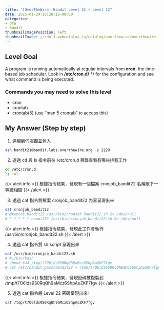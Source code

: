```yaml
---
title: "[OverTheWire] Bandit Level 21 → Level 22"
date: 2025-01-24T10:28:15+08:00
categories:
- OTW
- Bandit
thumbnailImagePosition: left
thumbnailImage: //cdn-1.webcatalog.io/catalog/overthewire/overthewire-icon-filled-256.png?v=1714775373043
---
```


<!--more-->

## Level Goal

A program is running automatically at regular intervals from **cron**, the time-based job scheduler. Look in **/etc/cron.d/** */ for the configuration and see what command is being executed.

### Commands you may need to solve this level

- cron
- crontab
- crontab(5) (use “man 5 crontab” to access this)

## My Answer (Step by step)

1. 連線到伺服器並登入

```bash
ssh bandit21@bandit.labs.overthewire.org -p 2220
```

2. 透過 cd 與 ls 指令前往 /etc/cron.d 目錄查看有哪些排程工作

```bash
cd /etc/cron.d
ls -al
```

{{< alert info >}}
根據指令結果，發現有一個檔案 cronjob_bandit22 名稱跟下一等級相關
{{< /alert >}}

3. 透過 cat 指令將檔案 cronjob_bandit22 內容呈現出來

```bash
cat cronjob_bandit22
# @reboot bandit22 /usr/bin/cronjob_bandit22.sh &> /dev/null
# * * * * * bandit22 /usr/bin/cronjob_bandit22.sh &> /dev/null
```

{{< alert info >}}
根據指令結果，發現此工作會執行 /usr/bin/cronjob_bandit22.sh
{{< /alert >}}

4. 透過 cat 指令將 sh script 呈現出來

```bash
cat /usr/bin/cronjob_bandit22.sh
# #!/bin/bash
# chmod 644 /tmp/t7O6lds9S0RqQh9aMcz6ShpAoZKF7fgv
# cat /etc/bandit_pass/bandit22 > /tmp/t7O6lds9S0RqQh9aMcz6ShpAoZKF7fgv
```

{{< alert info >}}
根據指令結果，發現密碼被複製到 /tmp/t7O6lds9S0RqQh9aMcz6ShpAoZKF7fgv
{{< /alert >}}

5. 透過 cat 指令將 Level 22 密碼呈現出來!

```bash
cat /tmp/t7O6lds9S0RqQh9aMcz6ShpAoZKF7fgv
```